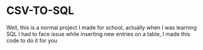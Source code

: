 # CSV-TO-SQL
Well, this is a normal project I made for school, actually when I was learning SQL I had to face issue while inserting new  entries on a table, I made this code to do it for you
